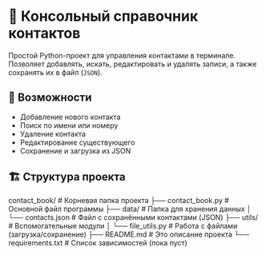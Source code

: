 # 📕 Консольный справочник контактов

Простой Python-проект для управления контактами в терминале. Позволяет добавлять, искать, редактировать и удалять записи, а также сохранять их в файл (`JSON`).

## 🚀 Возможности

- Добавление нового контакта
- Поиск по имени или номеру
- Удаление контакта
- Редактирование существующего
- Сохранение и загрузка из JSON

## 🏗 Структура проекта

contact_book/                   # Корневая папка проекта
├── contact_book.py             # Основной файл программы
├── data/                       # Папка для хранения данных
│   └── contacts.json           # Файл с сохранёнными контактами (JSON)
├── utils/                      # Вспомогательные модули
│   └── file_utils.py           # Работа с файлами (загрузка/сохранение)
├── README.md                   # Это описание проекта
└── requirements.txt            # Список зависимостей (пока пуст)
